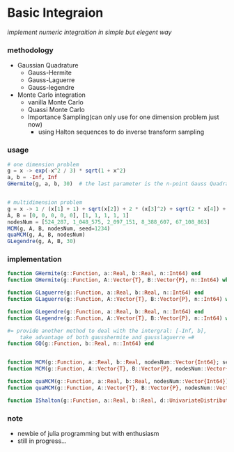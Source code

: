 # Basic Integraion
*implement numeric integraition in simple but elegent way*

### methodology
- Gaussian Quadrature
    - Gauss-Hermite
    - Gauss-Laguerre
    - Gauss-legendre
- Monte Carlo integration
    - vanilla Monte Carlo
    - Quassi Monte Carlo
    - Importance Sampling(can only use for one dimension problem just now)
        - using Halton sequences to do inverse transform sampling


### usage
```julia
# one dimension problem
g = x -> exp(-x^2 / 3) * sqrt(1 + x^2)
a, b = -Inf, Inf
GHermite(g, a, b, 30)  # the last parameter is the n-point Gauss Quadrature nodes and weights


# multidimension problem
g = x -> 1 / (x[1] + 1) + sqrt(x[2]) + 2 * (x[3]^2) + sqrt(2 * x[4]) + cbrt(x[5])
A, B = [0, 0, 0, 0, 0], [1, 1, 1, 1, 1]
nodesNum = [524_287, 1_048_575, 2_097_151, 8_388_607, 67_108_863]
MCM(g, A, B, nodesNum, seed=1234)
quaMCM(g, A, B, nodesNum)
GLegendre(g, A, B, 30)
```

### implementation
```julia
function GHermite(g::Function, a::Real, b::Real, n::Int64) end
function GHermite(g::Function, A::Vector{T}, B::Vector{P}, n::Int64) where {T<:Real, P<:Real} end

function GLaguerre(g::Function, a::Real, b::Real, n::Int64) end
function GLaguerre(g::Function, A::Vector{T}, B::Vector{P}, n::Int64) where {T<:Real, P<:Real} end

function GLegendre(g::Function, a::Real, b::Real, n::Int64) end
function GLegendre(g::Function, A::Vector{T}, B::Vector{P}, n::Int64) where {T<:Real, P<:Real} end

#= provide another method to deal with the intergral: [-Inf, b],
    take advantage of both gausshermite and gausslaguerre =#
function GQ(g::Function, b::Real, n::Int64) end


function MCM(g::Function, a::Real, b::Real, nodesNum::Vector{Int64}; seed) end
function MCM(g::Function, A::Vector{T}, B::Vector{P}, nodesNum::Vector{Int64}; seed) where {T<:Real, P<:Real} end

function quaMCM(g::Function, a::Real, b::Real, nodesNum::Vector{Int64}) end
function quaMCM(g::Function, A::Vector{T}, B::Vector{P}, nodesNum::Vector{Int64}) where {T<:Real, P<:Real} end

function IShalton(g::Function, a::Real, b::Real, d::UnivariateDistribution, nodesNum::Vector{Int64}) end
```

### note
- newbie of julia programming but with enthusiasm
- still in progress...
